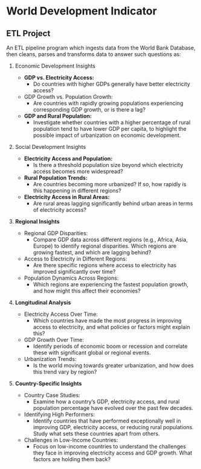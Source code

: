 # World Development Indicator
## ETL Project

An ETL pipeline program which ingests data from the World Bank Database,
then cleans, parses and transforms data to answer such questions as:

1. Economic Development Insights
   - **GDP vs. Electricity Access:**
     - Do countries with higher GDPs generally have better electricity access?
   - GDP Growth vs. Population Growth:
     - Are countries with rapidly growing populations experiencing corresponding GDP growth, or is there a lag?
   - **GDP and Rural Population:**
     - Investigate whether countries with a higher percentage of rural population tend to have lower GDP per capita, to highlight the possible impact of urbanization on economic development.
2. Social Development Insights
   - **Electricity Access and Population:**
     - Is there a threshold population size beyond which electricity access becomes more widespread?
   - **Rural Population Trends:**
     - Are countries becoming more urbanized? If so, how rapidly is this happening in different regions?
   - **Electricity Access in Rural Areas:**
     - Are rural areas lagging significantly behind urban areas in terms of electricity access?
3. **Regional Insights**
   - Regional GDP Disparities:
     - Compare GDP data across different regions (e.g., Africa, Asia, Europe) to identify regional disparities. Which regions are growing fastest, and which are lagging behind?
   - Access to Electricity in Different Regions:
     - Are there specific regions where access to electricity has improved significantly over time?
   - Population Dynamics Across Regions:
     -  Which regions are experiencing the fastest population growth, and how might this affect their economies?
4. **Longitudinal Analysis**
   - Electricity Access Over Time:
     - Which countries have made the most progress in improving access to electricity, and what policies or factors might explain this?
   - GDP Growth Over Time:
     -  Identify periods of economic boom or recession and correlate these with significant global or regional events.
   - Urbanization Trends:
     - Is the world moving towards greater urbanization, and how does this trend vary by region?

5. **Country-Specific Insights**
   - Country Case Studies:
     - Examine how a country’s GDP, electricity access, and rural population percentage have evolved over the past few decades.
   - Identifying High Performers:
     - Identify countries that have performed exceptionally well in improving GDP, electricity access, or reducing rural populations. Study what sets these countries apart from others.
   - Challenges in Low-Income Countries:
     - Focus on low-income countries to understand the challenges they face in improving electricity access and GDP growth. What factors are holding them back?